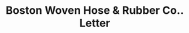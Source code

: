 ---
doi: 10.7916/D8VQ4DN1
date_other: '1890'
date_other_textual: 1890-1899
form: correspondence
genre:
- Letters (correspondence)
name:
- Boston Woven Hose & Rubber Co.
object_in_context_url: https://biggert.cul.columbia.edu/items/view/ave_biggert_00339
subject_hierarchical_geographic:
- Boston, Massachusetts, United States
subject_name:
- Boston Woven Hose & Rubber Co.
title: Boston Woven Hose & Rubber Co.. Letter
sort_title: Boston Woven Hose & Rubber Co.. Letter
call_number: ave_biggert_00339
coordinates:
- 42.35805555555556,-71.06361111111111
pid: ave_biggert_00339
identifiers: ave_biggert_00339
thumbnail: https://derivativo-2.library.columbia.edu/iiif/2/ldpd:344199/full/!256,256/0/native.jpg
permalink: "/biggert/ave_biggert_00339/"
layout: iiif-image-page
---